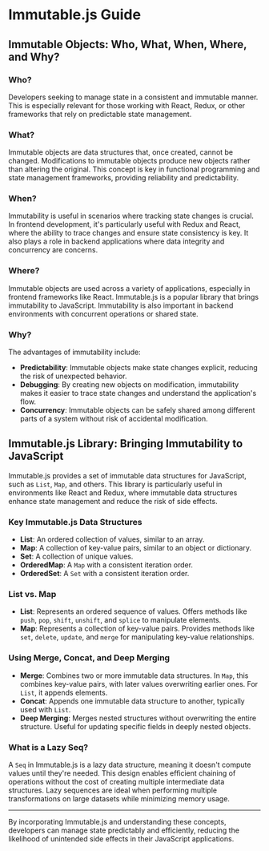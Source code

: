 # Immutable.js Guide

## Immutable Objects: Who, What, When, Where, and Why?

### Who?
Developers seeking to manage state in a consistent and immutable manner. This is especially relevant for those working with React, Redux, or other frameworks that rely on predictable state management.

### What?
Immutable objects are data structures that, once created, cannot be changed. Modifications to immutable objects produce new objects rather than altering the original. This concept is key in functional programming and state management frameworks, providing reliability and predictability.

### When?
Immutability is useful in scenarios where tracking state changes is crucial. In frontend development, it's particularly useful with Redux and React, where the ability to trace changes and ensure state consistency is key. It also plays a role in backend applications where data integrity and concurrency are concerns.

### Where?
Immutable objects are used across a variety of applications, especially in frontend frameworks like React. Immutable.js is a popular library that brings immutability to JavaScript. Immutability is also important in backend environments with concurrent operations or shared state.

### Why?
The advantages of immutability include:

- **Predictability**: Immutable objects make state changes explicit, reducing the risk of unexpected behavior.
- **Debugging**: By creating new objects on modification, immutability makes it easier to trace state changes and understand the application's flow.
- **Concurrency**: Immutable objects can be safely shared among different parts of a system without risk of accidental modification.

## Immutable.js Library: Bringing Immutability to JavaScript

Immutable.js provides a set of immutable data structures for JavaScript, such as `List`, `Map`, and others. This library is particularly useful in environments like React and Redux, where immutable data structures enhance state management and reduce the risk of side effects.

### Key Immutable.js Data Structures

- **List**: An ordered collection of values, similar to an array.
- **Map**: A collection of key-value pairs, similar to an object or dictionary.
- **Set**: A collection of unique values.
- **OrderedMap**: A `Map` with a consistent iteration order.
- **OrderedSet**: A `Set` with a consistent iteration order.

### List vs. Map

- **List**: Represents an ordered sequence of values. Offers methods like `push`, `pop`, `shift`, `unshift`, and `splice` to manipulate elements.
- **Map**: Represents a collection of key-value pairs. Provides methods like `set`, `delete`, `update`, and `merge` for manipulating key-value relationships.

### Using Merge, Concat, and Deep Merging

- **Merge**: Combines two or more immutable data structures. In `Map`, this combines key-value pairs, with later values overwriting earlier ones. For `List`, it appends elements.
- **Concat**: Appends one immutable data structure to another, typically used with `List`.
- **Deep Merging**: Merges nested structures without overwriting the entire structure. Useful for updating specific fields in deeply nested objects.

### What is a Lazy Seq?
A `Seq` in Immutable.js is a lazy data structure, meaning it doesn't compute values until they're needed. This design enables efficient chaining of operations without the cost of creating multiple intermediate data structures. Lazy sequences are ideal when performing multiple transformations on large datasets while minimizing memory usage.

---

By incorporating Immutable.js and understanding these concepts, developers can manage state predictably and efficiently, reducing the likelihood of unintended side effects in their JavaScript applications.
